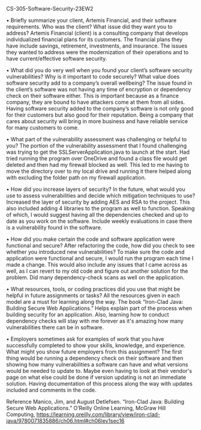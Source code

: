 CS-305-Software-Security-23EW2

•	Briefly summarize your client, Artemis Financial, and their software requirements. Who was the client? What issue did they want you to address?
Artemis Financial (client) is a consulting company that develops individualized financial plans for its customers. The financial plans they have include savings, retirement, investments, and insurance. The issues they wanted to address were the modernization of their operations and to have current/effective software security. 

•	What did you do very well when you found your client’s software security vulnerabilities? Why is it important to code securely? What value does software security add to a company’s overall wellbeing?
The issue found in the client’s software was not having any time of encryption or dependency check on their software either. This is important because as a finance company, they are bound to have attackers come at them from all sides. Having software security added to the company’s software is not only good for their customers but also good for their reputation. Being a company that cares about security will bring in more business and have reliable service for many customers to come.

•	What part of the vulnerability assessment was challenging or helpful to you?
The portion of the vulnerability assessment that I found challenging was trying to get the SSLServerApplication.java to launch at the start. Had tried running the program over OneDrive and found a class file would get deleted and then had my firewall blocked as well. This led to me having to move the directory over to my local drive and running it there helped along with excluding the folder path on my firewall application.  


•	How did you increase layers of security? In the future, what would you use to assess vulnerabilities and decide which mitigation techniques to use?
Increased the layer of security by adding AES and RSA to the project. This also included adding 4 libraries to the program as well to function. Speaking of which, I would suggest having all the dependencies checked and up to date as you work on the software. Include weekly evaluations in case there is a vulnerability found in the software.

•	How did you make certain the code and software application were functional and secure? After refactoring the code, how did you check to see whether you introduced new vulnerabilities?
To make sure the code and application were functional and secure, I would run the program each time I made a change. This would also include any issues that I came across as well, as I can revert to my old code and figure out another solution for the problem. Did many dependency-check scans as well on the application.


•	What resources, tools, or coding practices did you use that might be helpful in future assignments or tasks?
All the resources given in each model are a must for learning along the way. The book “Iron-Clad Java: Building Secure Web Applications.” Helps explain part of the process when building security for an application. Also, learning how to conduct dependency checks will stay with me forever as it's amazing how many vulnerabilities there can be in software. 

•	Employers sometimes ask for examples of work that you have successfully completed to show your skills, knowledge, and experience. What might you show future employers from this assignment?
The first thing would be running a dependency check on their software and then showing how many vulnerabilities a software can have and what versions would be needed to update to. Maybe even having to look at their vendor's page on what else could be done if version updating is not an immediate solution. Having documentation of this process along the way with updates included and comments in the code.  

Reference
Manico, Jim, and August Detlefsen. “Iron-Clad Java: Building Secure Web Applications.” O’Reilly Online Learning, McGraw Hill Computing, https://learning.oreilly.com/library/view/iron-clad-java/9780071835886/ch06.html#ch06lev1sec16
